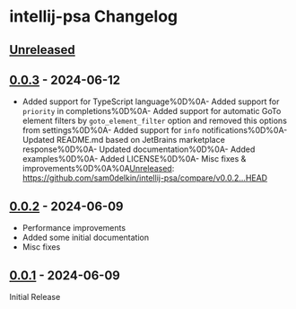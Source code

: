 <!-- Keep a Changelog guide -> https://keepachangelog.com -->

# intellij-psa Changelog

## [Unreleased]

## [0.0.3] - 2024-06-12
- Added support for TypeScript language%0D%0A- Added support for `priority` in completions%0D%0A- Added support for automatic GoTo element filters by `goto_element_filter` option and removed this options from settings%0D%0A- Added support for `info` notifications%0D%0A- Updated README.md based on JetBrains marketplace response%0D%0A- Updated documentation%0D%0A- Added examples%0D%0A- Added LICENSE%0D%0A- Misc fixes & improvements%0D%0A%0A[Unreleased]: https://github.com/sam0delkin/intellij-psa/compare/v0.0.2...HEAD

## [0.0.2] - 2024-06-09
- Performance improvements
- Added some initial documentation
- Misc fixes

## [0.0.1] - 2024-06-09
Initial Release

[Unreleased]: https://github.com/sam0delkin/intellij-psa/compare/v0.0.3...HEAD
[0.0.3]: https://github.com/sam0delkin/intellij-psa/compare/v0.0.2...v0.0.3
[0.0.2]: https://github.com/sam0delkin/intellij-psa/compare/v0.0.1...v0.0.2
[0.0.1]: https://github.com/sam0delkin/intellij-psa/commits/v0.0.1
